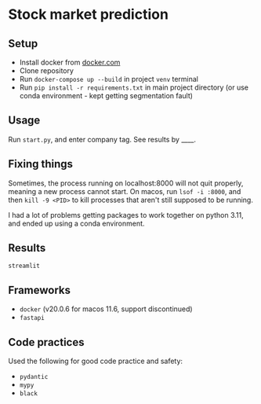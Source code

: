 # Stock market prediction

## Setup
* Install docker from [docker.com](docker.com)
* Clone repository
* Run `docker-compose up --build` in project `venv` terminal
* Run `pip install -r requirements.txt` in main project directory (or use conda environment - kept getting segmentation fault)

## Usage
Run `start.py`, and enter company tag.
See results by ____.

## Fixing things
Sometimes, the process running on localhost:8000 will not quit properly, meaning a new process cannot start.
On macos, run `lsof -i :8000`, and then `kill -9 <PID>` to kill processes that aren't still supposed to be running.

I had a lot of problems getting packages to work together on python 3.11, and ended up using a conda environment.

## Results
`streamlit`


## Frameworks

- `docker` (v20.0.6 for macos 11.6, support discontinued)
- `fastapi`


## Code practices
Used the following for good code practice and safety:
- `pydantic`
- `mypy`
- `black`

